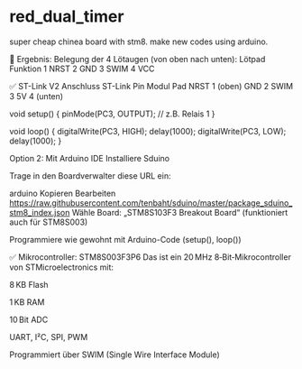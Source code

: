# red_dual_timer
super cheap chinea board with stm8. make new codes using arduino.

🧠 Ergebnis: Belegung der 4 Lötaugen (von oben nach unten):
Lötpad	Funktion
1	NRST
2	GND
3	SWIM
4	VCC

✅ ST-Link V2 Anschluss
ST-Link Pin	Modul Pad
NRST	1 (oben)
GND	2
SWIM	3
5V	4 (unten)



void setup() {
  pinMode(PC3, OUTPUT);  // z.B. Relais 1
}

void loop() {
  digitalWrite(PC3, HIGH);
  delay(1000);
  digitalWrite(PC3, LOW);
  delay(1000);
}





Option 2: Mit Arduino IDE
Installiere Sduino

Trage in den Boardverwalter diese URL ein:

arduino
Kopieren
Bearbeiten
https://raw.githubusercontent.com/tenbaht/sduino/master/package_sduino_stm8_index.json
Wähle Board: „STM8S103F3 Breakout Board“ (funktioniert auch für STM8S003)

Programmiere wie gewohnt mit Arduino-Code (setup(), loop())


✅ Mikrocontroller: STM8S003F3P6
Das ist ein 20 MHz 8‑Bit‑Mikrocontroller von STMicroelectronics mit:

8 KB Flash

1 KB RAM

10 Bit ADC

UART, I²C, SPI, PWM

Programmiert über SWIM (Single Wire Interface Module)

